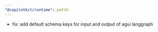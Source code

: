 ```yaml
---
"@copilotkit/runtime": patch
---
```


- fix: add default schema keys for input and output of agui langgraph
